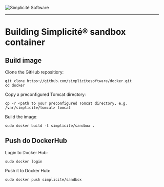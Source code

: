![Simplicit&eacute; Software](https://www.simplicite.io/resources/logos/logo250.png)
* * *

Building Simplicit&eacute;&reg; sandbox container
=================================================

Build image
-----------

Clone the GitHub repositiory:

	git clone https://github.com/simplicitesoftware/docker.git
	cd docker

Copy a preconfigured Tomcat directory:

	cp -r <path to your preconfigured Tomcat directory, e.g. /var/simplicite/tomcat> tomcat

Build the image:

	sudo docker build -t simplicite/sandbox .

Push do DockerHub
-----------------

Login to Docker Hub:

	sudo docker login

Push it to Docker Hub:

	sudo docker push simplicite/sandbox
